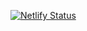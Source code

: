 [![Netlify Status](https://api.netlify.com/api/v1/badges/b02b0e06-e158-4fd7-ae3d-b19b81c637c0/deploy-status)](https://app.netlify.com/sites/schoolworkhelper/deploys)
